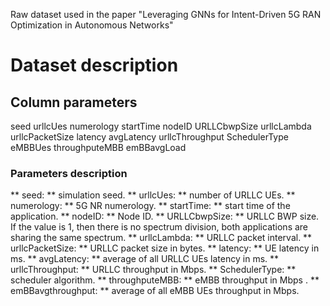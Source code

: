 Raw dataset used in the paper "Leveraging GNNs for Intent-Driven 5G RAN
Optimization in Autonomous Networks"

# Dataset description

## Column parameters

seed	urllcUes	numerology	startTime	nodeID	URLLCbwpSize	urllcLambda	urllcPacketSize	latency	avgLatency	urllcThroughput	SchedulerType	eMBBUes	throughputeMBB	emBBavgLoad

### Parameters description

** seed: ** simulation seed.
** urllcUes: ** number of URLLC UEs.
** numerology: ** 5G NR numerology.
** startTime: ** start time of the application.
** nodeID: ** Node ID.
** URLLCbwpSize: ** URLLC BWP size. If the value is 1, then there is no spectrum division, both applications are sharing the same spectrum. 
** urllcLambda: ** URLLC packet interval.
** urllcPacketSize: ** URLLC packet size in bytes.
** latency: ** UE latency in ms.
** avgLatency: ** average of all URLLC UEs latency in ms.
** urllcThroughput: ** URLLC throughput in Mbps.
** SchedulerType: ** scheduler algorithm.
** throughputeMBB: ** eMBB throughput in Mbps .
** emBBavgthroughput: ** average of all eMBB UEs throughput in Mbps.
